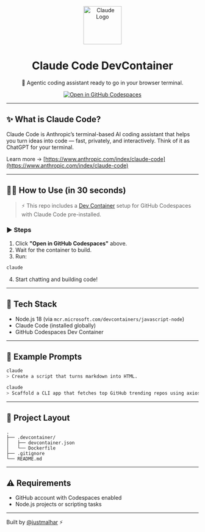<p align="center">
  <img src="https://avatars.githubusercontent.com/u/139373047?s=200&v=4" alt="Claude Logo" width="100"/>
</p>

<h1 align="center">Claude Code DevContainer</h1>
<p align="center">🧠 Agentic coding assistant ready to go in your browser terminal.</p>

<p align="center">
  <a href="https://github.com/codespaces/new?template_repository=your-username/claude-code-devcontainer">
    <img src="https://github.com/codespaces/badge.svg" alt="Open in GitHub Codespaces">
  </a>
</p>

---

## ✨ What is Claude Code?

Claude Code is Anthropic’s terminal-based AI coding assistant that helps you turn ideas into code — fast, privately, and interactively. Think of it as ChatGPT for your terminal.

Learn more → [https://www.anthropic.com/index/claude-code](https://www.anthropic.com/index/claude-code)

---

## 🧑‍💻 How to Use (in 30 seconds)

> ⚡ This repo includes a [Dev Container](https://containers.dev/) setup for GitHub Codespaces with Claude Code pre-installed.

### ▶️ Steps

1. Click **"Open in GitHub Codespaces"** above.
2. Wait for the container to build.
3. Run:

```bash
claude
```

4. Start chatting and building code!

---

## 🔧 Tech Stack

- Node.js 18 (via `mcr.microsoft.com/devcontainers/javascript-node`)
- Claude Code (installed globally)
- GitHub Codespaces Dev Container

---

## 🧪 Example Prompts

```bash
claude
> Create a script that turns markdown into HTML.
```

```bash
claude
> Scaffold a CLI app that fetches top GitHub trending repos using axios.
```

---

## 📁 Project Layout

```
.
├── .devcontainer/
│   ├── devcontainer.json
│   └── Dockerfile
├── .gitignore
└── README.md
```

---

## ⚠️ Requirements

- GitHub account with Codespaces enabled
- Node.js projects or scripting tasks

---

Built by [@justmalhar](https://github.com/justmalhar) ⚡
